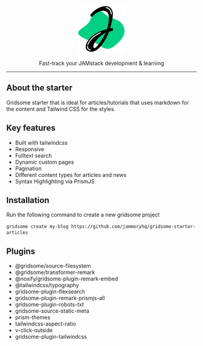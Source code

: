 
<div align="center">

<a href="https://www.jammeryhq.com" title="JammeryHQ" target="_blank">

  <img src="./jammeryhq.png" width="128" />
  
</a>

<p>
Fast-track your JAMstack development & learning
</p>
</div>

<hr />

## About the starter

Gridsome starter that is ideal for articles/tutorials that uses markdown for the content and Tailwind CSS for the styles.

## Key features

* Built with tailwindcss
* Responsive 
* Fulltext search
* Dynamic custom pages
* Pagination
* Different content types for articles and news
* Syntax Highlighting via PrismJS

## Installation

Run the following command to create a new gridsome project 

```
gridsome create my-blog https://github.com/jammeryhq/gridsome-starter-articles
```

## Plugins

* @gridsome/source-filesystem
* @gridsome/transformer-remark
* @noxify/gridsome-plugin-remark-embed
* @tailwindcss/typography
* gridsome-plugin-flexsearch
* gridsome-plugin-remark-prismjs-all
* gridsome-plugin-robots-txt
* gridsome-source-static-meta
* prism-themes
* tailwindcss-aspect-ratio
* v-click-outside
* gridsome-plugin-tailwindcss
